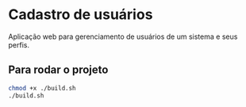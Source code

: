 # Cadastro de usuários

Aplicação web para gerenciamento de usuários de um sistema e seus perfis.

## Para rodar o projeto

```sh
chmod +x ./build.sh
./build.sh
```
